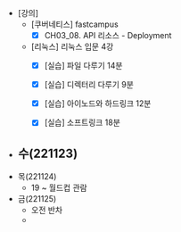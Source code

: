 - [강의]
	- [쿠버네티스] fastcampus
		- [x] CH03_08. API 리소스 - Deployment
	- [리눅스] 리눅스 입문 4강
		- [x] [실습] 파일 다루기 14분
		- [x] [실습] 디렉터리 다루기 9분
		- [x] [실습] 아이노드와 하드링크 12분
		- [x] [실습] 소프트링크 18분


- 수(221123)
	-  
- 목(221124)
	- 19 ~ 월드컵 관람
- 금(221125) 
	- 오전 반차
	-  
<!--stackedit_data:
eyJoaXN0b3J5IjpbLTE5NTUxMjcwODQsLTEyMjM3NjgzMzYsMT
MxNTc4NDU2MF19
-->